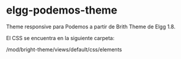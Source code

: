 elgg-podemos-theme
==================

Theme responsive para Podemos a partir de Brith Theme de Elgg 1.8.


El CSS se encuentra en la siguiente carpeta:

/mod/bright-theme/views/default/css/elements

